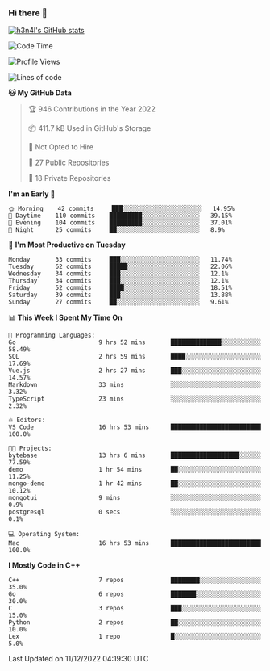 ### Hi there 👋

[![h3n4l's GitHub stats](https://github-readme-stats.vercel.app/api?username=h3n4l&count_private=true&show_icons=true&theme=radical)](https://github.com/h3n4l/github-readme-stats)

<!--START_SECTION:waka-->
![Code Time](http://img.shields.io/badge/Code%20Time-807%20hrs%202%20mins-blue)

![Profile Views](http://img.shields.io/badge/Profile%20Views-0-blue)

![Lines of code](https://img.shields.io/badge/From%20Hello%20World%20I%27ve%20Written-44%20Thousand%20lines%20of%20code-blue)

**🐱 My GitHub Data** 

> 🏆 946 Contributions in the Year 2022
 > 
> 📦 411.7 kB Used in GitHub's Storage 
 > 
> 🚫 Not Opted to Hire
 > 
> 📜 27 Public Repositories 
 > 
> 🔑 18 Private Repositories  
 > 
**I'm an Early 🐤** 

```text
🌞 Morning    42 commits     ███░░░░░░░░░░░░░░░░░░░░░░   14.95% 
🌆 Daytime    110 commits    █████████░░░░░░░░░░░░░░░░   39.15% 
🌃 Evening    104 commits    █████████░░░░░░░░░░░░░░░░   37.01% 
🌙 Night      25 commits     ██░░░░░░░░░░░░░░░░░░░░░░░   8.9%

```
📅 **I'm Most Productive on Tuesday** 

```text
Monday       33 commits     ███░░░░░░░░░░░░░░░░░░░░░░   11.74% 
Tuesday      62 commits     █████░░░░░░░░░░░░░░░░░░░░   22.06% 
Wednesday    34 commits     ███░░░░░░░░░░░░░░░░░░░░░░   12.1% 
Thursday     34 commits     ███░░░░░░░░░░░░░░░░░░░░░░   12.1% 
Friday       52 commits     ████░░░░░░░░░░░░░░░░░░░░░   18.51% 
Saturday     39 commits     ███░░░░░░░░░░░░░░░░░░░░░░   13.88% 
Sunday       27 commits     ██░░░░░░░░░░░░░░░░░░░░░░░   9.61%

```


📊 **This Week I Spent My Time On** 

```text
💬 Programming Languages: 
Go                       9 hrs 52 mins       ██████████████░░░░░░░░░░░   58.49% 
SQL                      2 hrs 59 mins       ████░░░░░░░░░░░░░░░░░░░░░   17.69% 
Vue.js                   2 hrs 27 mins       ███░░░░░░░░░░░░░░░░░░░░░░   14.57% 
Markdown                 33 mins             ░░░░░░░░░░░░░░░░░░░░░░░░░   3.32% 
TypeScript               23 mins             ░░░░░░░░░░░░░░░░░░░░░░░░░   2.32%

🔥 Editors: 
VS Code                  16 hrs 53 mins      █████████████████████████   100.0%

🐱‍💻 Projects: 
bytebase                 13 hrs 6 mins       ███████████████████░░░░░░   77.59% 
demo                     1 hr 54 mins        ██░░░░░░░░░░░░░░░░░░░░░░░   11.25% 
mongo-demo               1 hr 42 mins        ██░░░░░░░░░░░░░░░░░░░░░░░   10.12% 
mongotui                 9 mins              ░░░░░░░░░░░░░░░░░░░░░░░░░   0.9% 
postgresql               0 secs              ░░░░░░░░░░░░░░░░░░░░░░░░░   0.1%

💻 Operating System: 
Mac                      16 hrs 53 mins      █████████████████████████   100.0%

```

**I Mostly Code in C++** 

```text
C++                      7 repos             ████████░░░░░░░░░░░░░░░░░   35.0% 
Go                       6 repos             ███████░░░░░░░░░░░░░░░░░░   30.0% 
C                        3 repos             ███░░░░░░░░░░░░░░░░░░░░░░   15.0% 
Python                   2 repos             ██░░░░░░░░░░░░░░░░░░░░░░░   10.0% 
Lex                      1 repo              █░░░░░░░░░░░░░░░░░░░░░░░░   5.0%

```



 Last Updated on 11/12/2022 04:19:30 UTC
<!--END_SECTION:waka-->

